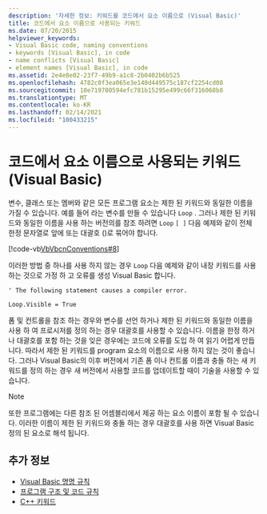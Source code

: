 ```yaml
---
description: '자세한 정보: 키워드를 코드에서 요소 이름으로 (Visual Basic)'
title: 코드에서 요소 이름으로 사용되는 키워드
ms.date: 07/20/2015
helpviewer_keywords:
- Visual Basic code, naming conventions
- keywords [Visual Basic], in code
- name conflicts [Visual Basic]
- element names [Visual Basic], in code
ms.assetid: 2e4e8e02-23f7-49b9-a1c8-2b0402b6b525
ms.openlocfilehash: 4782c0f3ea065e3e140d449575c187cf2254cd08
ms.sourcegitcommit: 10e719780594efc781b15295e499c66f316068b8
ms.translationtype: MT
ms.contentlocale: ko-KR
ms.lasthandoff: 02/14/2021
ms.locfileid: "100433215"
---
```

# <a name="keywords-as-element-names-in-code-visual-basic"></a>코드에서 요소 이름으로 사용되는 키워드(Visual Basic)

변수, 클래스 또는 멤버와 같은 모든 프로그램 요소는 제한 된 키워드와 동일한 이름을 가질 수 있습니다. 예를 들어 라는 변수를 만들 수 있습니다 `Loop` . 그러나 제한 된 키워드와 동일한 이름을 사용 하는 버전의를 참조 하려면 `Loop` `[ ]` 다음 예제와 같이 전체 한정 문자열로 앞에 또는 대괄호 ()로 묶어야 합니다.  
  
 [!code-vb[VbVbcnConventions#8](~/samples/snippets/visualbasic/VS_Snippets_VBCSharp/VbVbcnConventions/VB/Class1.vb#8)]  
  
 이러한 방법 중 하나를 사용 하지 않는 경우 `Loop` 다음 예제와 같이 내장 키워드를 사용 하는 것으로 가정 하 고 오류를 생성 Visual Basic 합니다.  
  
 `' The following statement causes a compiler error.`  
  
 `Loop.Visible = True`  
  
 폼 및 컨트롤을 참조 하는 경우와 변수를 선언 하거나 제한 된 키워드와 동일한 이름을 사용 하 여 프로시저를 정의 하는 경우 대괄호를 사용할 수 있습니다. 이름을 한정 하거나 대괄호를 포함 하는 것을 잊은 경우에는 코드에 오류를 도입 하 여 읽기 어렵게 만듭니다. 따라서 제한 된 키워드를 program 요소의 이름으로 사용 하지 않는 것이 좋습니다. 그러나 Visual Basic의 이후 버전에서 기존 폼 이나 컨트롤 이름과 충돌 하는 새 키워드를 정의 하는 경우 새 버전에서 사용할 코드를 업데이트할 때이 기술을 사용할 수 있습니다.  
  
> [!NOTE]
> 또한 프로그램에는 다른 참조 된 어셈블리에서 제공 하는 요소 이름이 포함 될 수 있습니다. 이러한 이름이 제한 된 키워드와 충돌 하는 경우 대괄호를 사용 하면 Visual Basic 정의 된 요소로 해석 됩니다.  
  
## <a name="see-also"></a>추가 정보

- [Visual Basic 명명 규칙](naming-conventions.md)
- [프로그램 구조 및 코드 규칙](program-structure-and-code-conventions.md)
- [C++ 키워드](../../language-reference/keywords/index.md)
